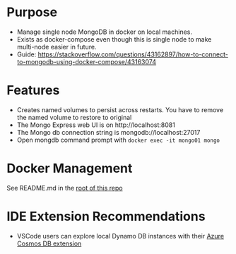 # Purpose
* Manage single node MongoDB in docker on local machines. 
* Exists as docker-compose even though this is single node to make multi-node easier in future.
* Guide: https://stackoverflow.com/questions/43162897/how-to-connect-to-mongodb-using-docker-compose/43163074

# Features
* Creates named volumes to persist across restarts.  You have to remove the named volume to restore to original
* The Mongo Express web UI is on http://localhost:8081
* The Mongo db connection string is mongodb://localhost:27017
* Open mongdb command prompt with `docker exec -it mongo01 mongo`

# Docker Management
See README.md in the [root of this repo](../README.md)

# IDE Extension Recommendations
* VSCode users can explore local Dynamo DB instances with their [Azure Cosmos DB extension](https://marketplace.visualstudio.com/items?itemName=ms-azuretools.vscode-cosmosdb)